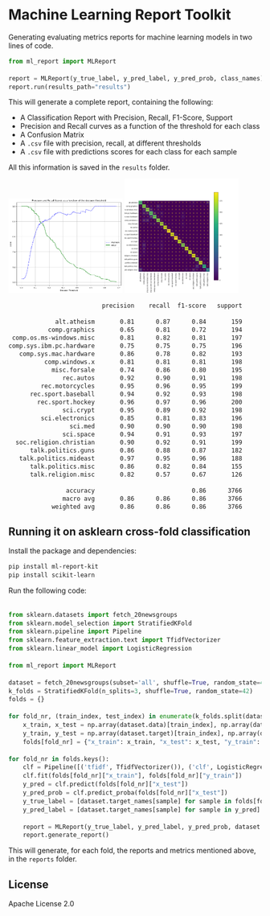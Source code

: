 # Machine Learning Report Toolkit

Generating evaluating metrics reports for machine learning models in two lines of code.

```python
from ml_report import MLReport

report = MLReport(y_true_label, y_pred_label, y_pred_prob, class_names)
report.run(results_path="results")
```

This will generate a complete report, containing the following:

- A Classification Report with Precision, Recall, F1-Score, Support
- Precision and Recall curves as a function of the threshold for each class
- A Confusion Matrix
- A `.csv` file with precision, recall, at different thresholds
- A `.csv` file with predictions scores for each class for each sample

All this information is saved in the `results` folder.

<p float="left">
  <img src="precision_recall_threshold.png" alt="Precision x Recall vs Threshold" style="width: 45%;"/>
  <img src="confusion_matrix.png" alt="Confusion Matrix" style="width: 45%;"/>
</p>

```
                          precision    recall  f1-score   support

             alt.atheism       0.81      0.87      0.84       159
           comp.graphics       0.65      0.81      0.72       194
 comp.os.ms-windows.misc       0.81      0.82      0.81       197
comp.sys.ibm.pc.hardware       0.75      0.75      0.75       196
   comp.sys.mac.hardware       0.86      0.78      0.82       193
          comp.windows.x       0.81      0.81      0.81       198
            misc.forsale       0.74      0.86      0.80       195
               rec.autos       0.92      0.90      0.91       198
         rec.motorcycles       0.95      0.96      0.95       199
      rec.sport.baseball       0.94      0.92      0.93       198
        rec.sport.hockey       0.96      0.97      0.96       200
               sci.crypt       0.95      0.89      0.92       198
         sci.electronics       0.85      0.81      0.83       196
                 sci.med       0.90      0.90      0.90       198
               sci.space       0.94      0.91      0.93       197
  soc.religion.christian       0.90      0.92      0.91       199
      talk.politics.guns       0.86      0.88      0.87       182
   talk.politics.mideast       0.97      0.95      0.96       188
      talk.politics.misc       0.86      0.82      0.84       155
      talk.religion.misc       0.82      0.57      0.67       126

                accuracy                           0.86      3766
               macro avg       0.86      0.86      0.86      3766
            weighted avg       0.86      0.86      0.86      3766
```

## Running it on asklearn cross-fold classification

Install the package and dependencies:

```bash
pip install ml-report-kit
pip install scikit-learn
```

Run the following code:

```python
    
from sklearn.datasets import fetch_20newsgroups
from sklearn.model_selection import StratifiedKFold
from sklearn.pipeline import Pipeline
from sklearn.feature_extraction.text import TfidfVectorizer
from sklearn.linear_model import LogisticRegression

from ml_report import MLReport

dataset = fetch_20newsgroups(subset='all', shuffle=True, random_state=42)
k_folds = StratifiedKFold(n_splits=3, shuffle=True, random_state=42)
folds = {}

for fold_nr, (train_index, test_index) in enumerate(k_folds.split(dataset.data, dataset.target)):
    x_train, x_test = np.array(dataset.data)[train_index], np.array(dataset.data)[test_index]
    y_train, y_test = np.array(dataset.target)[train_index], np.array(dataset.target)[test_index]
    folds[fold_nr] = {"x_train": x_train, "x_test": x_test, "y_train": y_train, "y_test": y_test}

for fold_nr in folds.keys():
    clf = Pipeline([('tfidf', TfidfVectorizer()), ('clf', LogisticRegression(class_weight='balanced'))])
    clf.fit(folds[fold_nr]["x_train"], folds[fold_nr]["y_train"])
    y_pred = clf.predict(folds[fold_nr]["x_test"])
    y_pred_prob = clf.predict_proba(folds[fold_nr]["x_test"])
    y_true_label = [dataset.target_names[sample] for sample in folds[fold_nr]["y_test"]]
    y_pred_label = [dataset.target_names[sample] for sample in y_pred]
    
    report = MLReport(y_true_label, y_pred_label, y_pred_prob, dataset.target_names)
    report.generate_report()
```

This will generate, for each fold, the reports and metrics mentioned above, in the `reports` folder.

## License

Apache License 2.0
